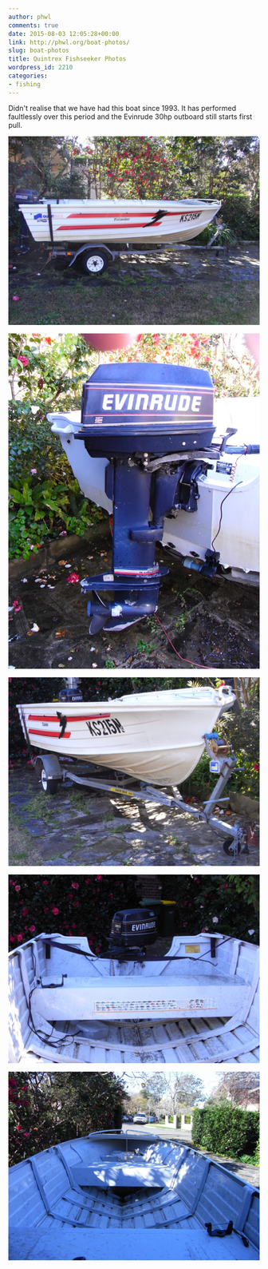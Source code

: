 ```yaml
---
author: phwl
comments: true
date: 2015-08-03 12:05:28+00:00
link: http://phwl.org/boat-photos/
slug: boat-photos
title: Quintrex Fishseeker Photos
wordpress_id: 2210
categories:
- fishing
---
```


Didn't realise that we have had this boat since 1993. It has performed faultlessly over this period and the Evinrude 30hp outboard still starts first pull.

![](/assets/images/2015/08/R0015861.jpg)
<!-- more -->

![](/assets/images/2015/08/R0015857.jpg)

![](/assets/images/2015/08/R0015862.jpg)

![](/assets/images/2015/08/R0015863.jpg)

![](/assets/images/2015/08/R0015869.jpg)
